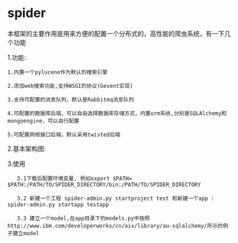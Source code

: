 spider
======

本框架的主要作用是用来方便的配置一个分布式的，高性能的爬虫系统，有一下几个功能

1.功能:


    1.内置一个pylucene作为默认的搜索引擎 
    
    2.添加web搜索功能,支持WSGI的协议(Gevent实现)
    
    3.支持可配置的消息队列，默认是Rabbitmq消息队列 
    
    4.可配置的数据库后端，可以自由选择数据库存储方式，内置orm系统,分别是SQLAlchemy和mongoengine，可以自行配置
    
    5.可配置网络接口后端，默认采用twisted后端


2.基本架构图:


3.使用

       3.1下载后配置环境变量, 例如export $PATH= $PATH:/PATH/TO/SPIDER_DIRECTORY/bin:/PATH/TO/SPIDER_DIRECTORY
       
       3.2 新建一个工程 spider-admin.py startproject test 和新建一个app : spider-admin.py startapp testapp 
       
       3.3 建立一个model,在app目录下的models.py中按照 http://www.ibm.com/developerworks/cn/aix/library/au-sqlalchemy/所示的例子建立model



